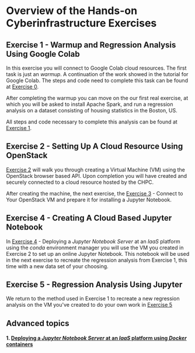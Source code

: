 # Overview of the Hands-on Cyberinfrastructure Exercises

## Exercise 1 - Warmup and Regression Analysis Using Google Colab

In this exercise you will connect to Google Colab cloud resources.
The first task is just an *warmup*. A continuation of the work showed in the
tutorial for Google Colab. The steps and code need to complete this task can be
found at [Exercise 0](01-warmup-google-colab.md).

After completing the warmup you can move on the our first real exercise, at
which you will be asked to install Apache Spark, and run a regression analysis
on a dataset consisting of housing statistics in the Boston, US.

All steps and code necessary to complete this analysis can be found at
[Exercise 1](01-Regression_Google_Colab.md).

## Exercise 2 - Setting Up A Cloud Resource Using OpenStack

[Exercise 2](02-Create_A_VM.md) will walk you through creating a Virtual
Machine (VM) using the OpenStack browser based API. Upon completion you will
have created and securely connected to a cloud resource hosted by the
CHPC. 

After creating the machine, the next exercise, the [Exercise
3](03-Connect_And_Install.md) - Connect to Your OpenStack VM and prepare it for
installing a Jupyter Notebook.

## Exercise 4 - Creating A Cloud Based Jupyter Notebook

In [Exercise 4](05-install-conda-and-jupyter.md) - Deploying a *Jupyter
Notebook Server* at an *IaaS* platform using the *conda* environment manager
you will use the VM you created in Exercise 2 to set up an online Jupyter
Notebook. This notebook will be used in the next exercise to recreate the
regression analysis from Exercise 1, this time with a new data set of your
choosing. 

## Exercise 5 - Regression Analysis Using Jupyter

We return to the method used in Exercise 1 to recreate a new regression
analysis on the VM you've created to do your own work in [Exercise
5](04-OpenStack_Regression_Analysis.md)

## Advanced topics

#### 1. [Deploying a *Jupyter Notebook Server* at an *IaaS* platform using *Docker* containers](06-install-conda-inside-docker.md)
